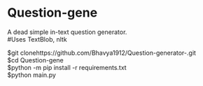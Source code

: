 # Question-gene
A dead simple in-text question generator. <br>
#Uses TextBlob, nltk<br>

  $git clonehttps://github.com/Bhavya1912/Question-generator-.git<br>
  $cd Question-gene<br>
  $python -m pip install -r requirements.txt<br>
  $python main.py<br>
  
